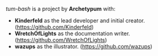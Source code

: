 _tum-bash_ is a project by **Archetypum** with:
 - **Kinderfeld** as the lead developer and initial creator.
 (https://github.com/Kinderfeld)
 - **WretchOfLights** as the documentation writer.
 (https://github.com/WretchOfLights)
 - **wazups** as the illustrator.
 (https://github.com/wazups)
